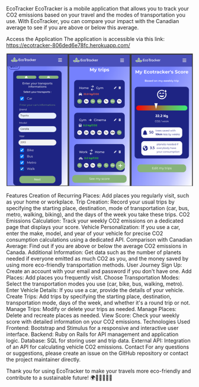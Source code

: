 EcoTracker
EcoTracker is a mobile application that allows you to track your CO2 emissions based on your travel and the modes of transportation you use. With EcoTracker, you can compare your impact with the Canadian average to see if you are above or below this average.

Access the Application
The application is accessible via this link: https://ecotracker-806ded6e78fc.herokuapp.com/

![Design preview for the Body Mass Index Calculator coding challenge](./preview.png)

Features
Creation of Recurring Places: Add places you regularly visit, such as your home or workplace.
Trip Creation: Record your usual trips by specifying the starting place, destination, mode of transportation (car, bus, metro, walking, biking), and the days of the week you take these trips.
CO2 Emissions Calculation: Track your weekly CO2 emissions on a dedicated page that displays your score.
Vehicle Personalization: If you use a car, enter the make, model, and year of your vehicle for precise CO2 consumption calculations using a dedicated API.
Comparison with Canadian Average: Find out if you are above or below the average CO2 emissions in Canada.
Additional Information: Get data such as the number of planets needed if everyone emitted as much CO2 as you, and the money saved by using more eco-friendly transportation methods.
User Journey
Sign Up: Create an account with your email and password if you don't have one.
Add Places: Add places you frequently visit.
Choose Transportation Modes: Select the transportation modes you use (car, bike, bus, walking, metro).
Enter Vehicle Details: If you use a car, provide the details of your vehicle.
Create Trips: Add trips by specifying the starting place, destination, transportation mode, days of the week, and whether it's a round trip or not.
Manage Trips: Modify or delete your trips as needed.
Manage Places: Delete and recreate places as needed.
View Score: Check your weekly score with detailed information on your CO2 emissions.
Technologies Used
Frontend: Bootstrap and Stimulus for a responsive and interactive user interface.
Backend: Ruby on Rails for API management and application logic.
Database: SQL for storing user and trip data.
External API: Integration of an API for calculating vehicle CO2 emissions.
Contact
For any questions or suggestions, please create an issue on the GitHub repository or contact the project maintainer directly.

Thank you for using EcoTracker to make your travels more eco-friendly and contribute to a sustainable future! 🌍🚴‍♂️🚶‍♀️🚗
